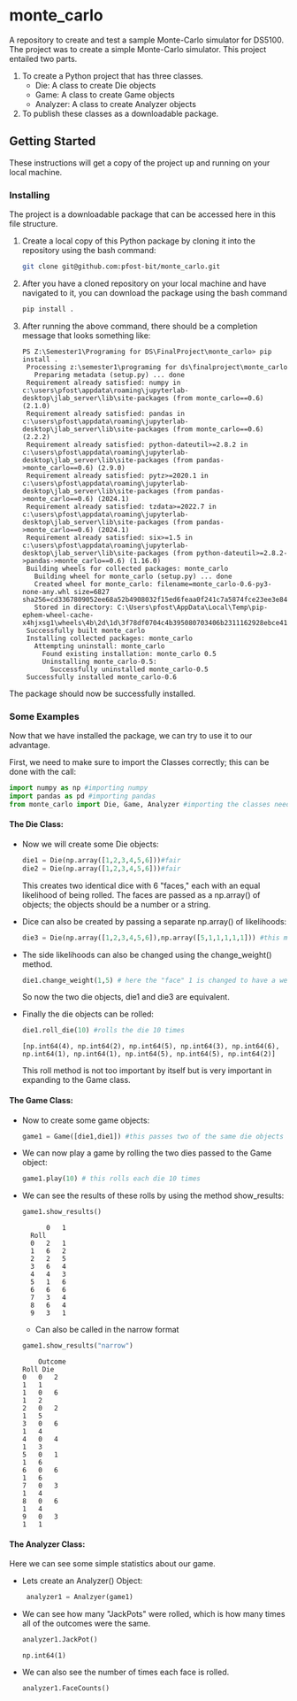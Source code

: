 # monte_carlo

A repository to create and test a sample Monte-Carlo simulator for DS5100. The project was to create a simple Monte-Carlo simulator. This project entailed two parts.

1. To create a Python project that has three classes.
     * Die: A class to create Die objects
     * Game: A class to create Game objects
     * Analyzer: A class to create Analyzer objects
2. To publish these classes as a downloadable package.

## Getting Started

These instructions will get a copy of the project up and running on your local machine. 

### Installing

The project is a downloadable package that can be accessed here in this file structure.

1. Create a local copy of this Python package by cloning it into the repository using the bash command:
   
   ```bash
   git clone git@github.com:pfost-bit/monte_carlo.git
   ```
2. After you have a cloned repository on your local machine and have navigated to it, you can download the package using the bash command
   
   ```bash
   pip install .
   ```
3. After running the above command, there should be a completion message that looks something like:

   ```raw
   PS Z:\Semester1\Programing for DS\FinalProject\monte_carlo> pip install .
    Processing z:\semester1\programing for ds\finalproject\monte_carlo
      Preparing metadata (setup.py) ... done
    Requirement already satisfied: numpy in c:\users\pfost\appdata\roaming\jupyterlab-desktop\jlab_server\lib\site-packages (from monte_carlo==0.6) (2.1.0) 
    Requirement already satisfied: pandas in c:\users\pfost\appdata\roaming\jupyterlab-desktop\jlab_server\lib\site-packages (from monte_carlo==0.6) (2.2.2)
    Requirement already satisfied: python-dateutil>=2.8.2 in c:\users\pfost\appdata\roaming\jupyterlab-desktop\jlab_server\lib\site-packages (from pandas->monte_carlo==0.6) (2.9.0)
    Requirement already satisfied: pytz>=2020.1 in c:\users\pfost\appdata\roaming\jupyterlab-desktop\jlab_server\lib\site-packages (from pandas->monte_carlo==0.6) (2024.1)
    Requirement already satisfied: tzdata>=2022.7 in c:\users\pfost\appdata\roaming\jupyterlab-desktop\jlab_server\lib\site-packages (from pandas->monte_carlo==0.6) (2024.1)
    Requirement already satisfied: six>=1.5 in c:\users\pfost\appdata\roaming\jupyterlab-desktop\jlab_server\lib\site-packages (from python-dateutil>=2.8.2->pandas->monte_carlo==0.6) (1.16.0)
    Building wheels for collected packages: monte_carlo
      Building wheel for monte_carlo (setup.py) ... done
      Created wheel for monte_carlo: filename=monte_carlo-0.6-py3-none-any.whl size=6827 sha256=cd3367809052ee68a52b4908032f15ed6feaa0f241c7a5874fce23ee3e84f416
      Stored in directory: C:\Users\pfost\AppData\Local\Temp\pip-ephem-wheel-cache-x4hjxsg1\wheels\4b\2d\1d\3f78df0704c4b395080703406b2311162928ebce41f00611dd  
    Successfully built monte_carlo
    Installing collected packages: monte_carlo
      Attempting uninstall: monte_carlo
        Found existing installation: monte_carlo 0.5
        Uninstalling monte_carlo-0.5:
          Successfully uninstalled monte_carlo-0.5
    Successfully installed monte_carlo-0.6
   ```

The package should now be successfully installed.

### Some Examples  

Now that we have installed the package, we can try to use it to our advantage.

First, we need to make sure to import the Classes correctly; this can be done with the call:

```python
import numpy as np #importing numpy
import pandas as pd #importing pandas
from monte_carlo import Die, Game, Analyzer #importing the classes needed for using the monte_carlo package
```

#### The Die Class:

* Now we will create some Die objects:

   ```python
   die1 = Die(np.array([1,2,3,4,5,6]))#fair
   die2 = Die(np.array([1,2,3,4,5,6]))#fair
   ```
   This creates two identical dice with 6 "faces," each with an equal likelihood of being rolled. The faces are passed as a np.array() of objects; the objects should be a number or a string.
  
* Dice can also be created by passing a separate np.array() of likelihoods:

  ```python
  die3 = Die(np.array([1,2,3,4,5,6]),np.array([5,1,1,1,1,1])) #this makes the value 1, 5 times more likely to occur.
  ```

* The side likelihoods can also be changed using the change_weight() method.

  ```python
  die1.change_weight(1,5) # here the "face" 1 is changed to have a weight of 5
  ```
  So now the two die objects, die1 and die3 are equivalent.

* Finally the die objects can be rolled:

  ```python
  die1.roll_die(10) #rolls the die 10 times
  ```

  ```raw
  [np.int64(4), np.int64(2), np.int64(5), np.int64(3), np.int64(6), np.int64(1), np.int64(1), np.int64(5), np.int64(5), np.int64(2)]
  ```
  This roll method is not too important by itself but is very important in expanding to the Game class.


#### The Game Class:

* Now to create some game objects:

  ```python
  game1 = Game([die1,die1]) #this passes two of the same die objects
  ```

* We can now play a game by rolling the two dies passed to the Game object:

  ```python
  game1.play(10) # this rolls each die 10 times
  ```

* We can see the results of these rolls by using the method show_results:

  ```python
  game1.show_results()
  ```

  ```raw
	    0	1
    Roll		
    0	2	1
    1	6	2
    2	2	5
    3	6	4
    4	4	3
    5	1	6
    6	6	6
    7	3	4
    8	6	4
    9	3	1
  ```
    * Can also be called in the narrow format

    ```python
    game1.show_results("narrow")
    ```

    ```raw
        Outcome
    Roll Die	
    0	0	2
    1	1
    1	0	6
    1	2
    2	0	2
    1	5
    3	0	6
    1	4
    4	0	4
    1	3
    5	0	1
    1	6
    6	0	6
    1	6
    7	0	3
    1	4
    8	0	6
    1	4
    9	0	3
    1	1
    ```

#### The Analyzer Class:  

Here we can see some simple statistics about our game.  

* Lets create an Analyzer() Object:

  ```python
   analyzer1 = Analzyer(game1)
  ```

* We can see how many "JackPots" were rolled, which is how many times all of the outcomes were the same.

  ```python
  analyzer1.JackPot()
  ```

  ```raw
  np.int64(1)
  ```
* We can also see the number of times each face is rolled.

  ```python
  analyzer1.FaceCounts()
  ```

  ```raw
  
  ```















  
